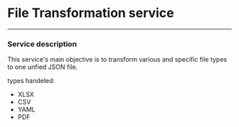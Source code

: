 # File Transformation service

---

### Service description

This service's main objective is to transform various and specific file types to one 
unfied JSON file. 
<br>

types handeled:
* XLSX
* CSV
* YAML
* PDF
